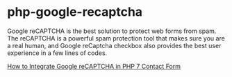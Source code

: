 # php-google-recaptcha
Google reCAPTCHA is the best solution to protect web forms from spam. The reCAPTCHA is a powerful spam protection tool that makes sure you are a real human, and Google reCaptcha checkbox also provides the best user experience in a few lines of codes.

[How to Integrate Google reCAPTCHA in PHP 7 Contact Form](https://www.positronx.io/how-to-integrate-google-recaptcha-in-php-contact-form/)

